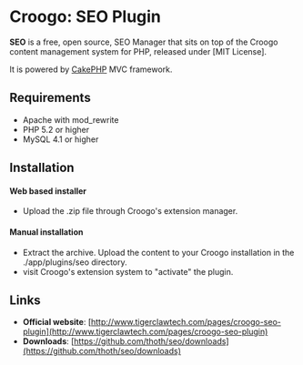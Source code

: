 # Croogo: SEO Plugin

**SEO** is a free, open source, SEO Manager that sits on top of the Croogo content management system for PHP, released under [MIT License].

It is powered by [CakePHP](http://cakephp.org) MVC framework.

## Requirements
  * Apache with mod_rewrite
  * PHP 5.2 or higher
  * MySQL 4.1 or higher

## Installation

#### Web based installer

  * Upload the .zip file through Croogo's extension manager.

#### Manual installation

  * Extract the archive. Upload the content to your Croogo installation in the ./app/plugins/seo directory.
  * visit Croogo's extension system to "activate" the plugin.

## Links

  * **Official website**: [http://www.tigerclawtech.com/pages/croogo-seo-plugin](http://www.tigerclawtech.com/pages/croogo-seo-plugin)
  * **Downloads**: [https://github.com/thoth/seo/downloads](https://github.com/thoth/seo/downloads)
  